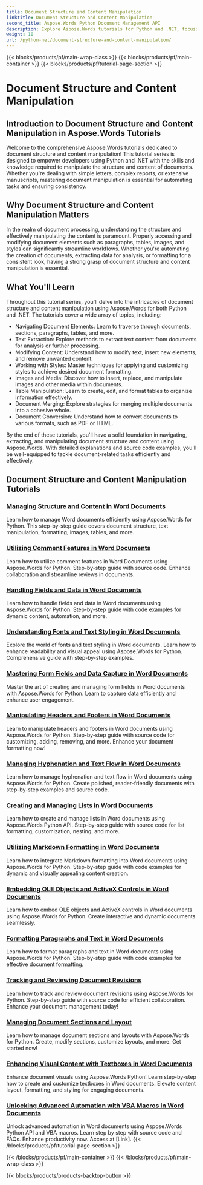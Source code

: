 ```yaml
---
title: Document Structure and Content Manipulation
linktitle: Document Structure and Content Manipulation
second_title: Aspose.Words Python Document Management API
description: Explore Aspose.Words tutorials for Python and .NET, focusing on document structure and content manipulation. Learn how to navigate, extract, and modify document elements efficiently. Source code examples provided.
weight: 10
url: /python-net/document-structure-and-content-manipulation/
---
```


{{< blocks/products/pf/main-wrap-class >}}
{{< blocks/products/pf/main-container >}}
{{< blocks/products/pf/tutorial-page-section >}}

# Document Structure and Content Manipulation


## Introduction to Document Structure and Content Manipulation in Aspose.Words Tutorials

Welcome to the comprehensive Aspose.Words tutorials dedicated to document structure and content manipulation! This tutorial series is designed to empower developers using Python and .NET with the skills and knowledge required to manipulate the structure and content of documents. Whether you're dealing with simple letters, complex reports, or extensive manuscripts, mastering document manipulation is essential for automating tasks and ensuring consistency.

## Why Document Structure and Content Manipulation Matters

In the realm of document processing, understanding the structure and effectively manipulating the content is paramount. Properly accessing and modifying document elements such as paragraphs, tables, images, and styles can significantly streamline workflows. Whether you're automating the creation of documents, extracting data for analysis, or formatting for a consistent look, having a strong grasp of document structure and content manipulation is essential.

## What You'll Learn

Throughout this tutorial series, you'll delve into the intricacies of document structure and content manipulation using Aspose.Words for both Python and .NET. The tutorials cover a wide array of topics, including:

- Navigating Document Elements: Learn to traverse through documents, sections, paragraphs, tables, and more.
- Text Extraction: Explore methods to extract text content from documents for analysis or further processing.
- Modifying Content: Understand how to modify text, insert new elements, and remove unwanted content.
- Working with Styles: Master techniques for applying and customizing styles to achieve desired document formatting.
- Images and Media: Discover how to insert, replace, and manipulate images and other media within documents.
- Table Manipulation: Learn to create, edit, and format tables to organize information effectively.
- Document Merging: Explore strategies for merging multiple documents into a cohesive whole.
- Document Conversion: Understand how to convert documents to various formats, such as PDF or HTML.

By the end of these tutorials, you'll have a solid foundation in navigating, extracting, and manipulating document structure and content using Aspose.Words. With detailed explanations and source code examples, you'll be well-equipped to tackle document-related tasks efficiently and effectively.

## Document Structure and Content Manipulation Tutorials
### [Managing Structure and Content in Word Documents](./document-structure-content/)
Learn how to manage Word documents efficiently using Aspose.Words for Python. This step-by-step guide covers document structure, text manipulation, formatting, images, tables, and more. 
### [Utilizing Comment Features in Word Documents](./document-comments/)
Learn how to utilize comment features in Word Documents using Aspose.Words for Python. Step-by-step guide with source code. Enhance collaboration and streamline reviews in documents.
### [Handling Fields and Data in Word Documents](./document-fields/)
Learn how to handle fields and data in Word documents using Aspose.Words for Python. Step-by-step guide with code examples for dynamic content, automation, and more. 
### [Understanding Fonts and Text Styling in Word Documents](./document-fonts/)
Explore the world of fonts and text styling in Word documents. Learn how to enhance readability and visual appeal using Aspose.Words for Python. Comprehensive guide with step-by-step examples.
### [Mastering Form Fields and Data Capture in Word Documents](./document-form-fields/)
Master the art of creating and managing form fields in Word documents with Aspose.Words for Python. Learn to capture data efficiently and enhance user engagement. 
### [Manipulating Headers and Footers in Word Documents](./document-headers-footers/)
Learn to manipulate headers and footers in Word documents using Aspose.Words for Python. Step-by-step guide with source code for customizing, adding, removing, and more. Enhance your document formatting now!
### [Managing Hyphenation and Text Flow in Word Documents](./document-hyphenation/)
Learn how to manage hyphenation and text flow in Word documents using Aspose.Words for Python. Create polished, reader-friendly documents with step-by-step examples and source code. 
### [Creating and Managing Lists in Word Documents](./document-lists/)
Learn how to create and manage lists in Word documents using Aspose.Words Python API. Step-by-step guide with source code for list formatting, customization, nesting, and more. 
### [Utilizing Markdown Formatting in Word Documents](./document-markdown/)
Learn how to integrate Markdown formatting into Word documents using Aspose.Words for Python. Step-by-step guide with code examples for dynamic and visually appealing content creation. 
### [Embedding OLE Objects and ActiveX Controls in Word Documents](./document-ole-objects-active-x/)
 Learn how to embed OLE objects and ActiveX controls in Word documents using Aspose.Words for Python. Create interactive and dynamic documents seamlessly.
### [Formatting Paragraphs and Text in Word Documents](./document-paragraphs/)
Learn how to format paragraphs and text in Word documents using Aspose.Words for Python. Step-by-step guide with code examples for effective document formatting. 
### [Tracking and Reviewing Document Revisions](./document-revisions/)
Learn how to track and review document revisions using Aspose.Words for Python. Step-by-step guide with source code for efficient collaboration. Enhance your document management today!
### [Managing Document Sections and Layout](./document-sections/)
Learn how to manage document sections and layouts with Aspose.Words for Python. Create, modify sections, customize layouts, and more. Get started now! 
### [Enhancing Visual Content with Textboxes in Word Documents](./document-textboxes/)
Enhance document visuals using Aspose.Words Python! Learn step-by-step how to create and customize textboxes in Word documents. Elevate content layout, formatting, and styling for engaging documents.
### [Unlocking Advanced Automation with VBA Macros in Word Documents](./document-vba-macros/)
Unlock advanced automation in Word documents using Aspose.Words Python API and VBA macros. Learn step by step with source code and FAQs. Enhance productivity now. Access at [Link].
{{< /blocks/products/pf/tutorial-page-section >}}

{{< /blocks/products/pf/main-container >}}
{{< /blocks/products/pf/main-wrap-class >}}

{{< blocks/products/products-backtop-button >}}
